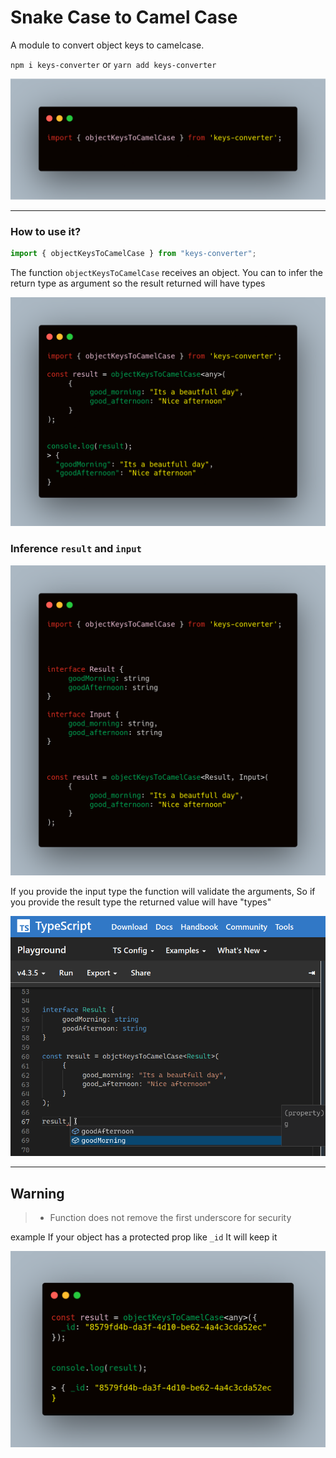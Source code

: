 # Snake Case to Camel Case

A module to convert object keys to camelcase.

`npm i keys-converter` or `yarn add keys-converter`

<img src="./readme/import.png">

---

### How to use it?

```ts
import { objectKeysToCamelCase } from "keys-converter";
```

The function `objectKeysToCamelCase` receives an object.
You can to infer the return type as argument so the result returned will have types

<img src="./readme/result.png">

### Inference `result` and `input`

<img src="./readme/inference.png">

If you provide the input type the function will validate the arguments,
So if you provide the result type the returned value will have "types"

<img src="./readme/inference-2.png">

---

## Warning

> - Function does not remove the first underscore for security

example
If your object has a protected prop like `_id` It will keep it

<img src="./readme/keep-first-underscore.png">
